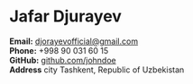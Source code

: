 # Jafar Djurayev

**Email:** djorayevofficial@gmail.com  
**Phone:** +998 90 031 60 15   
**GitHub:** [github.com/johndoe](https://github.com/JafarDjurayev)  
**Address** city Tashkent, Republic of Uzbekistan


